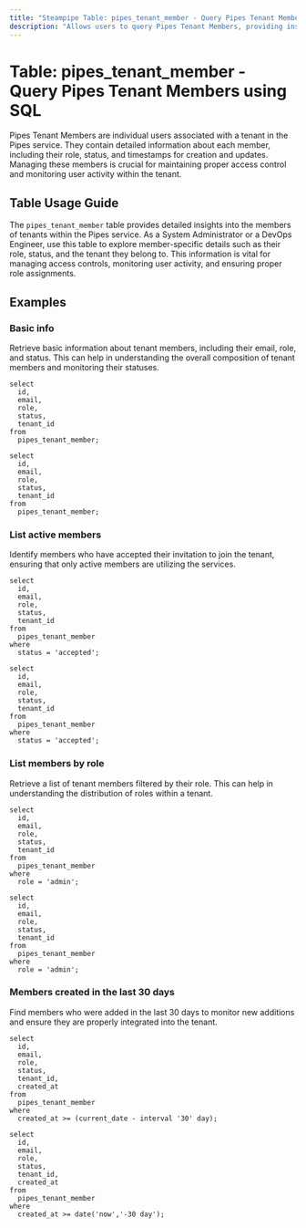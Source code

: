 ```yaml
---
title: "Steampipe Table: pipes_tenant_member - Query Pipes Tenant Members using SQL"
description: "Allows users to query Pipes Tenant Members, providing insights into member details such as creation time, role, status, and associated tenant, essential for tenant member management and monitoring."
---
```


# Table: pipes_tenant_member - Query Pipes Tenant Members using SQL

Pipes Tenant Members are individual users associated with a tenant in the Pipes service. They contain detailed information about each member, including their role, status, and timestamps for creation and updates. Managing these members is crucial for maintaining proper access control and monitoring user activity within the tenant.

## Table Usage Guide

The `pipes_tenant_member` table provides detailed insights into the members of tenants within the Pipes service. As a System Administrator or a DevOps Engineer, use this table to explore member-specific details such as their role, status, and the tenant they belong to. This information is vital for managing access controls, monitoring user activity, and ensuring proper role assignments.

## Examples

### Basic info
Retrieve basic information about tenant members, including their email, role, and status. This can help in understanding the overall composition of tenant members and monitoring their statuses.

```sql+postgres
select
  id,
  email,
  role,
  status,
  tenant_id
from
  pipes_tenant_member;
```

```sql+sqlite
select
  id,
  email,
  role,
  status,
  tenant_id
from
  pipes_tenant_member;
```

### List active members
Identify members who have accepted their invitation to join the tenant, ensuring that only active members are utilizing the services.

```sql+postgres
select
  id,
  email,
  role,
  status,
  tenant_id
from
  pipes_tenant_member
where
  status = 'accepted';
```

```sql+sqlite
select
  id,
  email,
  role,
  status,
  tenant_id
from
  pipes_tenant_member
where
  status = 'accepted';
```

### List members by role
Retrieve a list of tenant members filtered by their role. This can help in understanding the distribution of roles within a tenant.

```sql+postgres
select
  id,
  email,
  role,
  status,
  tenant_id
from
  pipes_tenant_member
where
  role = 'admin';
```

```sql+sqlite
select
  id,
  email,
  role,
  status,
  tenant_id
from
  pipes_tenant_member
where
  role = 'admin';
```

### Members created in the last 30 days
Find members who were added in the last 30 days to monitor new additions and ensure they are properly integrated into the tenant.

```sql+postgres
select
  id,
  email,
  role,
  status,
  tenant_id,
  created_at
from
  pipes_tenant_member
where
  created_at >= (current_date - interval '30' day);
```

```sql+sqlite
select
  id,
  email,
  role,
  status,
  tenant_id,
  created_at
from
  pipes_tenant_member
where
  created_at >= date('now','-30 day');
```